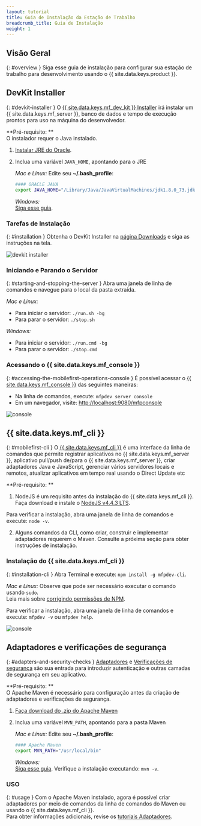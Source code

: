 ```yaml
---
layout: tutorial
title: Guia de Instalação da Estação de Trabalho
breadcrumb_title: Guia de Instalação
weight: 1
---
```

<!-- NLS_CHARSET=UTF-8 -->
## Visão Geral
{: #overview }
Siga esse guia de instalação para configurar sua estação de trabalho para desenvolvimento usando o {{ site.data.keys.product }}.

## DevKit Installer
{: #devkit-installer }
O [{{ site.data.keys.mf_dev_kit }} Installer]({{site.baseurl}}/tutorials/en/foundation/8.0/installation-configuration/development/mobilefirst) irá instalar um {{ site.data.keys.mf_server }}, banco de dados e tempo de execução prontos para uso na máquina do desenvolvedor.  

**Pré-requisito: **  
O instalador requer o Java instalado.

1. [Instalar JRE do Oracle](http://www.oracle.com/technetwork/java/javase/downloads/jre8-downloads-2133155.html).

2. Inclua uma variável `JAVA_HOME`, apontando para o JRE

    *Mac e Linux:* Edite seu **~/.bash_profile**:

    ```bash
    #### ORACLE JAVA
    export JAVA_HOME="/Library/Java/JavaVirtualMachines/jdk1.8.0_73.jdk/Contents/Home"
    ```

    *Windows:*  
    [Siga esse guia](https://confluence.atlassian.com/doc/setting-the-java_home-variable-in-windows-8895.html).

### Tarefas de Instalação
{: #installation }
Obtenha o DevKit Installer na [página Downloads]({{site.baseurl}}/downloads/) e siga as instruções na tela.

![devkit installer](devkit-installer.png)

### Iniciando e Parando o Servidor
{: #starting-and-stopping-the-server }
Abra uma janela de linha de comandos e navegue para o local da pasta extraída.

*Mac e Linux:*  

* Para iniciar o servidor: `./run.sh -bg`
* Para parar o servidor: `./stop.sh`

*Windows:*  

* Para iniciar o servidor: `./run.cmd -bg`
* Para parar o servidor: `./stop.cmd`

### Acessando o {{ site.data.keys.mf_console }}
{: #accessing-the-mobilefirst-operations-console }
É possível acessar o [{{ site.data.keys.mf_console }}]({{site.baseurl}}/tutorials/en/foundation/8.0/product-overview/components/console/) das seguintes maneiras:

* Na linha de comandos, execute: `mfpdev server console`
* Em um navegador, visite: [http://localhost:9080/mfpconsole](http://localhost:9080/mfpconsole)

![console]({{site.baseurl}}/tutorials/en/foundation/8.0/product-overview/components/console/dashboard.png)

## {{ site.data.keys.mf_cli }}
{: #mobilefirst-cli }
O [{{ site.data.keys.mf_cli }}]({{site.baseurl}}/tutorials/en/foundation/8.0/application-development/using-mobilefirst-cli-to-manage-mobilefirst-artifacts) é uma interface da linha de comandos que permite registrar aplicativos no {{ site.data.keys.mf_server }}, aplicativo pull/push de/para o {{ site.data.keys.mf_server }}, criar adaptadores Java e JavaScript, gerenciar vários servidores locais e remotos, atualizar aplicativos em tempo real usando o Direct Update etc

**Pré-requisito: **  
1. NodeJS é um requisito antes da instalação do {{ site.data.keys.mf_cli }}.  
 Faça download e instale o [NodeJS v4.4.3 LTS](https://nodejs.org/en/).

 Para verificar a instalação, abra uma janela de linha de comandos e execute: `node -v`.

2. Alguns comandos da CLI, como criar, construir e implementar adaptadores requerem o Maven. Consulte a próxima seção para obter instruções de instalação.

### Instalação do {{ site.data.keys.mf_cli }}
{: #installation-cli }
Abra Terminal e execute: `npm install -g mfpdev-cli`.  

*Mac e Linux:* Observe que pode ser necessário executar o comando usando `sudo`.  
Leia mais sobre [corrigindo permissões de NPM](https://docs.npmjs.com/getting-started/fixing-npm-permissions).

Para verificar a instalação, abra uma janela de linha de comandos e execute: `mfpdev -v` ou `mfpdev help`.

![console](mfpdev-cli.png)

## Adaptadores e verificações de segurança
{: #adapters-and-security-checks }
[Adaptadores]({{site.baseurl}}/tutorials/en/foundation/8.0/adapters) e [Verificações de segurança]({{site.baseurl}}/tutorials/en/foundation/8.0/authentication-and-security) são sua entrada para introduzir autenticação e outras camadas de segurança em seu aplicativo.

**Pré-requisito: **  
O Apache Maven é necessário para configuração antes da criação de adaptadores e verificações de segurança.  

1. [Faça download do .zip do Apache Maven](https://maven.apache.org/download.cgi)
2. Inclua uma variável `MVN_PATH`, apontando para a pasta Maven

    *Mac e Linux:* Edite seu **~/.bash_profile**:

    ```bash
    #### Apache Maven
    export MVN_PATH="/usr/local/bin"
    ```

    *Windows:*  
    [Siga esse guia](http://crunchify.com/how-to-setupinstall-maven-classpath-variable-on-windows-7/).
Verifique a instalação executando: `mvn -v`.

### USO
{: #usage }
Com o Apache Maven instalado, agora é possível criar adaptadores por meio de comandos da linha de comandos do Maven ou usando o {{ site.data.keys.mf_cli }}.  
Para obter informações adicionais, revise os [tutoriais Adaptadores]({{site.baseurl}}/tutorials/en/foundation/8.0/adapters).
